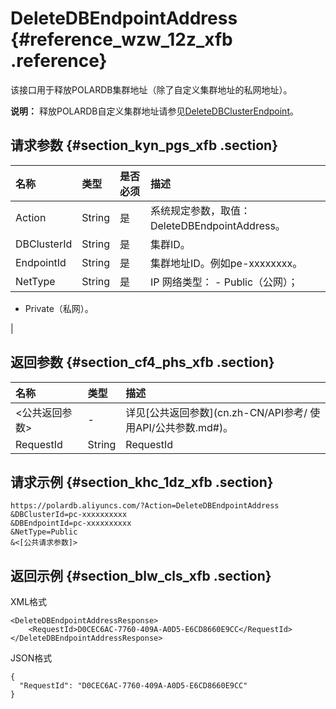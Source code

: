 # DeleteDBEndpointAddress {#reference_wzw_12z_xfb .reference}

该接口用于释放POLARDB集群地址（除了自定义集群地址的私网地址）。

**说明：** 释放POLARDB自定义集群地址请参见[DeleteDBClusterEndpoint](cn.zh-CN/API参考/访问地址/DeleteDBClusterEndpoint.md#)。

## 请求参数 {#section_kyn_pgs_xfb .section}

|名称|类型|是否必须|描述|
|:-|:-|:---|:-|
|Action|String|是|系统规定参数，取值：DeleteDBEndpointAddress。|
|DBClusterId|String|是|集群ID。|
|EndpointId|String|是|集群地址ID。例如pe-xxxxxxxx。|
|NetType|String|是|IP 网络类型： -   Public（公网）；
-   Private（私网）。

 |

## 返回参数 {#section_cf4_phs_xfb .section}

|名称|类型|描述|
|:-|:-|:-|
|<公共返回参数\>|-|详见[公共返回参数](cn.zh-CN/API参考/ 使用API/公共参数.md#)。|
|RequestId|String|RequestId|

## 请求示例 {#section_khc_1dz_xfb .section}

```
https://polardb.aliyuncs.com/?Action=DeleteDBEndpointAddress
&DBClusterId=pc-xxxxxxxxxx
&DBEndpointId=pc-xxxxxxxxxx
&NetType=Public
&<[公共请求参数]>
```

## 返回示例 {#section_blw_cls_xfb .section}

XML格式

```
<DeleteDBEndpointAddressResponse>  
	<RequestId>D0CEC6AC-7760-409A-A0D5-E6CD8660E9CC</RequestId>
</DeleteDBEndpointAddressResponse>
```

JSON格式

```
{
  "RequestId": "D0CEC6AC-7760-409A-A0D5-E6CD8660E9CC"
}
```


